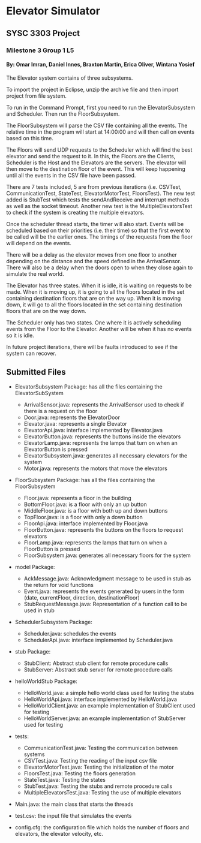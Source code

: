 # Elevator Simulator

## SYSC 3303 Project

### Milestone 3  Group 1 L5

#### By: Omar Imran, Daniel Innes, Braxton Martin, Erica Oliver, Wintana Yosief

The Elevator system contains of three subsystems.

To import the project in Eclipse, unzip the archive file and then import project from file system.

To run in the Command Prompt, first you need to run the ElevatorSubsystem and Scheduler. Then run the FloorSubsystem.

The FloorSubsystem will parse the CSV file containing all the
events. The relative time in the program will start at 14:00:00 and will then call on events based on this time.

The Floors will send UDP requests to the Scheduler which will find the best elevator and send the request to it. 
In this, the Floors are the Clients, Scheduler is the Host and the Elevators are the servers. The elevator will then move to the destination floor of the event. 
This will keep happening until all the events in the CSV file have been passed.

There are 7 tests included, 5 are from previous iterations (i.e. CSVTest, CommunicationTest, StateTest, ElevatorMotorTest, FloorsTest). The new test
added is StubTest which tests the sendAndReceive and interrupt methods as well as the socket timeout. Another new test 
is the MultipleElevatorsTest to check if the system is creating the multiple elevators.  

Once the scheduler thread starts, the timer will also start. Events will be scheduled based on their priorities (i.e.
their time) so that the first event to be called will be the earlier ones. The timings of the requests from the floor
will depend on the events.

There will be a delay as the elevator moves from one floor to another depending on the distance and the speed defined in
the ArrivalSensor. There will also be a delay when the doors open to when they close again to simulate the real world.

The Elevator has three states. When it is idle, it is waiting on requests to be made. When it is moving up, it is going
to all the floors located in the set containing destination floors that are on the way up. When it is moving down, it
will go to all the floors located in the set containing destination floors that are on the way down.

The Scheduler only has two states. One where it is actively scheduling events from the Floor to the Elevator. Another
will be when it has no events so it is idle.

In future project iterations, there will be faults introduced to see if the system can recover. 

## Submitted Files 
* ElevatorSubsystem Package: has all the files containing the ElevatorSubSystem 
    * ArrivalSensor.java: represents the ArrivalSensor used to check if there is a request on the floor
    * Door.java: represents the ElevatorDoor 
    * Elevator.java: represents a single Elevator 
    * ElevatorApi.java: interface implemented by Elevator.java
    * ElevatorButton.java: represents the buttons inside the elevators
    * ElevatorLamp.java: represents the lamps that turn on when an ElevatorButton is pressed
    * ElevatorSubsystem.java: generates all necessary elevators for the system
    * Motor.java: represents the motors that move the elevators
    
* FloorSubsystem Package: has all the files containing the FloorSubsystem
    * Floor.java: represents a floor in the building
    * BottomFloor.java: is a floor with only an up button
    * MiddleFloor.java: is a floor with both up and down buttons
    * TopFloor.java: is a floor with only a down button
    * FloorApi.java: interface implemented by Floor.java
    * FloorButton.java: represents the buttons on the floors to request elevators
    * FloorLamp.java: represents the lamps that turn on when a FloorButton is pressed
    * FloorSubsystem.java: generates all necessary floors for the system
    
* model Package:
    * AckMessage.java: Acknowledgment message to be used in stub as the return for void functions
    * Event.java: represents the events generated by users in the form (date, currentFloor, direction, destinationFloor)
    * StubRequestMessage.java: Representation of a function call to be used in stub
    
* SchedulerSubsystem Package:
    * Scheduler.java: schedules the events
    * SchedulerApi.java: interface implemented by Scheduler.java
    
* stub Package:
    * StubClient: Abstract stub client for remote procedure calls
    * StubServer: Abstract stub server for remote procedure calls

* helloWorldStub Package:
    * HelloWorld.java: a simple hello world class used for testing the stubs
    * HelloWorldApi.java: interface implemented by HelloWorld.java
    * HelloWorldClient.java: an example implementation of StubClient used for testing
    * HelloWorldServer.java: an example implementation of StubServer used for testing

* tests: 
    * CommunicationTest.java: Testing the communication between systems
    * CSVTest.java: Testing the reading of the input csv file
    * ElevatorMotorTest.java: Testing the initialization of the motor
    * FloorsTest.java: Testing the floors generation
    * StateTest.java: Testing the states
    * StubTest.java: Testing the stubs and remote procedure calls
    * MultipleElevatorsTest.java: Testing the use of multiple elevators 
    
* Main.java: the main class that starts the threads
* test.csv: the input file that simulates the events
* config.cfg: the configuration file which holds the number of floors and elevators, the elevator velocity, etc.

